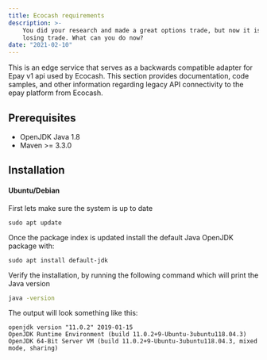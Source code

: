```yaml
---
title: Ecocash requirements
description: >-
    You did your research and made a great options trade, but now it is a
    losing trade. What can you do now?
date: "2021-02-10"
---
```


This is an edge service that serves as a backwards compatible adapter for Epay v1 api used by Ecocash. This section provides documentation, code samples, and other information regarding legacy API connectivity to the epay platform from Ecocash.

## Prerequisites
- OpenJDK Java 1.8
- Maven >= 3.3.0 

## Installation

#### Ubuntu/Debian

First lets make sure the system is up to date

```
sudo apt update
```

Once the package index is updated install the default Java OpenJDK package with:

```shell
sudo apt install default-jdk
```

Verify the installation, by running the following command which will print the Java version

```sh
java -version
```

The output will look something like this:
```
openjdk version "11.0.2" 2019-01-15
OpenJDK Runtime Environment (build 11.0.2+9-Ubuntu-3ubuntu118.04.3)
OpenJDK 64-Bit Server VM (build 11.0.2+9-Ubuntu-3ubuntu118.04.3, mixed mode, sharing)
```